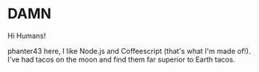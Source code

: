 # DAMN

Hi Humans!

phanter43 here, I like Node.js and Coffeescript (that's what I'm made of!).
I've had tacos on the moon and find them far superior to Earth tacos.
